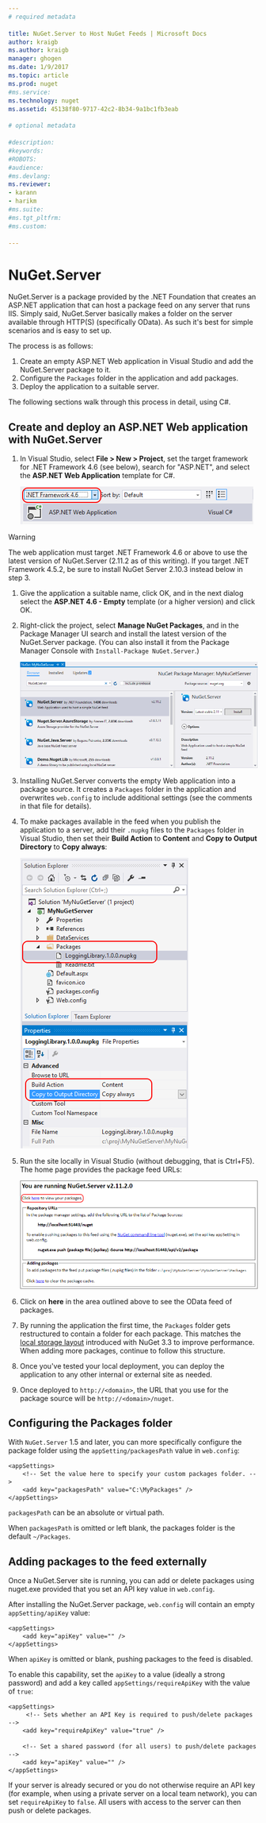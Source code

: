 ```yaml
---
# required metadata

title: NuGet.Server to Host NuGet Feeds | Microsoft Docs
author: kraigb
ms.author: kraigb
manager: ghogen
ms.date: 1/9/2017
ms.topic: article
ms.prod: nuget
#ms.service:
ms.technology: nuget
ms.assetid: 45138f80-9717-42c2-8b34-9a1bc1fb3eab

# optional metadata

#description:
#keywords:
#ROBOTS:
#audience:
#ms.devlang:
ms.reviewer:
- karann
- harikm
#ms.suite:
#ms.tgt_pltfrm:
#ms.custom:

---
```


# NuGet.Server

NuGet.Server is a package provided by the .NET Foundation that creates an ASP.NET application that can host a package feed on any server that runs IIS. Simply said, NuGet.Server basically makes a folder on the server available through HTTP(S) (specifically OData). As such it's best for simple scenarios and is easy to set up.

The process is as follows:

1. Create an empty ASP.NET Web application in Visual Studio and add the NuGet.Server package to it.
1. Configure the `Packages` folder in the application and add packages.
1. Deploy the application to a suitable server.

The following sections walk through this process in detail, using C#.

## Create and deploy an ASP.NET Web application with NuGet.Server

1. In Visual Studio, select **File > New > Project**, set the target framework for .NET Framework 4.6 (see below), search for "ASP.NET", and select the **ASP.NET Web Application** template for C#.

    ![Setting .NET Framework target to 4.6](media/Hosting_01-NuGet.Server-Set4.6.png)


> [!Warning]
> The web application must target .NET Framework 4.6 or above to use the latest version of NuGet.Server (2.11.2 as of this writing). If you target .NET Framework 4.5.2, be sure to install NuGet Server 2.10.3 instead below in step 3.


1. Give the application a suitable name, click OK, and in the next dialog select the **ASP.NET 4.6 - Empty** template (or a higher version) and click OK.

1. Right-click the project, select **Manage NuGet Packages**, and in the Package Manager UI search and install the latest version of the NuGet.Server package. (You can also install it from the Package Manager Console with `Install-Package NuGet.Server`.)

    ![Installing the NuGet.Server package](media/Hosting_02-NuGet.Server-Package.png)

1. Installing NuGet.Server converts the empty Web application into a package source. It creates a `Packages` folder in the application and overwrites `web.config` to include additional settings (see the comments in that file for details).
1. To make packages available in the feed when you publish the application to a server, add their `.nupkg` files to the `Packages` folder in Visual Studio, then set their **Build Action** to **Content** and **Copy to Output Directory** to **Copy always**:

    ![Copying packages to the Packages folder in the project](media/Hosting_03-NuGet.Server-Package-Folder.png)

1. Run the site locally in Visual Studio (without debugging, that is Ctrl+F5). The home page provides the package feed URLs:

    ![Default home page for an application with NuGet.Server](media/Hosting_04-NuGet.Server-FeedHomePage.png)

1. Click on **here** in the area outlined above to see the OData feed of packages.

1. By running the application the first time, the `Packages` folder gets restructured to contain a folder for each package. This matches the [local storage layout](http://blog.nuget.org/20151118/nuget-3.3.html#folder-based-repository-commands) introduced with NuGet 3.3 to improve performance. When adding more packages, continue to follow this structure.

1. Once you've tested your local deployment, you can deploy the application to any other internal or external site as needed.
1. Once deployed to `http://<domain>`, the URL that you use for the package source will be `http://<domain>/nuget`.


## Configuring the Packages folder

With `NuGet.Server` 1.5 and later, you can more specifically configure the package folder using the `appSetting/packagesPath` value in `web.config`:

    <appSettings>
        <!-- Set the value here to specify your custom packages folder. -->
        <add key="packagesPath" value="C:\MyPackages" />
    </appSettings>

`packagesPath` can be an absolute or virtual path.

When `packagesPath` is omitted or left blank, the packages folder is the default `~/Packages`.

## Adding packages to the feed externally

Once a NuGet.Server site is running, you can add or delete packages using nuget.exe provided that you set an API key value in `web.config`.

After installing the NuGet.Server package, `web.config` will contain an empty `appSetting/apiKey` value:

    <appSettings>
        <add key="apiKey" value="" />
    </appSettings>

When `apiKey` is omitted or blank, pushing packages to the feed is disabled.

To enable this capability, set the `apiKey` to a value (ideally a strong password) and add a key called `appSettings/requireApiKey` with the value of `true`:

    <appSettings>
         <!-- Sets whether an API Key is required to push/delete packages -->
        <add key="requireApiKey" value="true" />

        <!-- Set a shared password (for all users) to push/delete packages -->
        <add key="apiKey" value="" />
    </appSettings>

If your server is already secured or you do not otherwise require an API key (for example, when using a private server on a local team network), you can set `requireApiKey` to `false`. All users with access to the server can then push or delete packages.